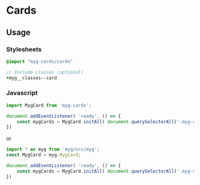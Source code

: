 # Cards

## Usage

### Stylesheets

```sass
@import "myg-cards/cards"

// Include classes (optional)
+myg__classes--card
```

### Javascript

```js
import MygCard from 'myg-cards';

document.addEventListener( 'ready', () => {
    const mygCards = MygCard.initAll( document.querySelectorAll('.myg-card'), {} );
})
```

or

```js
import * as myg from 'myg/src/myg';
const MygCard = myg.MygCard;

document.addEventListener( 'ready', () => {
    const mygCards = MygCard.initAll( document.querySelectorAll('.myg-card'), {} );
})
```
